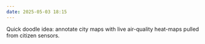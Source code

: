 ```yaml
---
date: 2025-05-03 18:15
---
```


Quick doodle idea: annotate city maps with live air-quality heat-maps pulled from citizen sensors. 